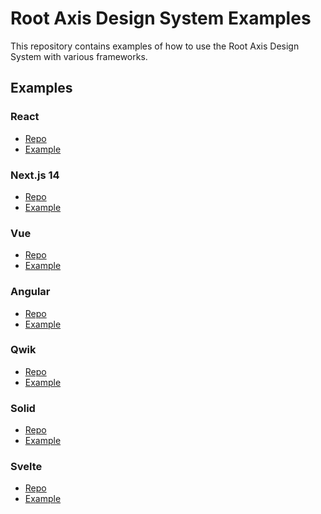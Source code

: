 # Root Axis Design System Examples

This repository contains examples of how to use the Root Axis Design System with various frameworks.

## Examples

### React

- [Repo](https://github.com/rodrigoant/root-axis-examples/tree/main/packages/react)
- [Example](https://root-axis-react.vercel.app)

### Next.js 14

- [Repo](https://github.com/rodrigoant/root-axis-examples/tree/main/packages/next)
- [Example](https://root-axis-next.vercel.app/)

### Vue

- [Repo]()
- [Example]()

### Angular

- [Repo]()
- [Example]()

### Qwik

- [Repo]()
- [Example]()

### Solid

- [Repo]()
- [Example]()

### Svelte

- [Repo]()
- [Example]()
